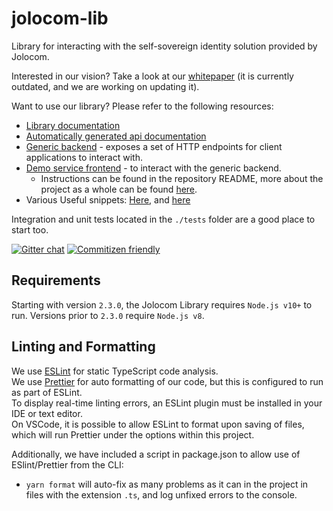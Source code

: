 # jolocom-lib

Library for interacting with the self-sovereign identity solution provided by Jolocom.

Interested in our vision? Take a look at our [whitepaper](http://jolocom.io/wp-content/uploads/2018/07/Jolocom-Technical-WP-_-Self-Sovereign-and-Decentralised-Identity-By-Design-2018-03-09.pdf) (it is currently outdated, and we are working on updating it).

Want to use our library? Please refer to the following resources:

- [Library documentation](https://jolocom-lib.readthedocs.io/en/latest/gettingStarted.html)
- [Automatically generated api documentation](https://htmlpreview.github.io/?https://raw.githubusercontent.com/jolocom/jolocom-lib/master/api_docs/documentation/globals.html)
- [Generic backend](https://github.com/jolocom/generic-backend) - exposes a set of HTTP endpoints for client applications to interact with.
- [Demo service frontend](https://gitlab.com/jolocom/municipal-service) - to interact with the generic backend.
  - Instructions can be found in the repository README, more about the project as a whole can be found [here](https://stories.jolocom.com/demo-services-using-ssi-building-blocks-now-available-607e2ccd506d).
- Various Useful snippets: [Here](https://github.com/Exulansis/web3_snippets), and [here](https://github.com/Exulansis/Validation-Examples)

Integration and unit tests located in the ``./tests`` folder are a good place to start too.

[![Gitter chat](https://badges.gitter.im/gitterHQ/gitter.png)](https://gitter.im/jolocom/SmartWallet)
[![Commitizen friendly](https://img.shields.io/badge/commitizen-friendly-brightgreen.svg)](http://commitizen.github.io/cz-cli/)

## Requirements

Starting with version `2.3.0`, the Jolocom Library requires `Node.js v10+` to run. Versions prior to `2.3.0` require `Node.js v8`.

## Linting and Formatting

We use [ESLint](https://eslint.org/) for static TypeScript code analysis.  
We use [Prettier](https://prettier.io/) for auto formatting of our code, but this is configured to run as part of ESLint.  
To display real-time linting errors, an ESLint plugin must be installed in your IDE or text editor.  
On VSCode, it is possible to allow ESLint to format upon saving of files, which will run Prettier under the options within this project.  

Additionally, we have included a script in package.json to allow use of ESlint/Prettier from the CLI:

- `yarn format` will auto-fix as many problems as it can in the project in files with the extension `.ts`, and log unfixed errors to the console.
